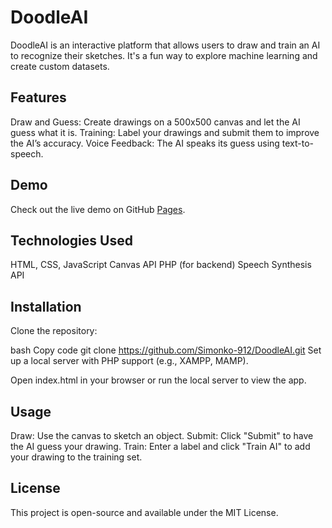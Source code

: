 # DoodleAI

DoodleAI is an interactive platform that allows users to draw and train an AI to recognize their sketches. It's a fun way to explore machine learning and create custom datasets.

## Features
Draw and Guess: Create drawings on a 500x500 canvas and let the AI guess what it is.
Training: Label your drawings and submit them to improve the AI’s accuracy.
Voice Feedback: The AI speaks its guess using text-to-speech.
## Demo
Check out the live demo on GitHub [Pages](https://simonko-912.github.io/DoodleAI/).

## Technologies Used
HTML, CSS, JavaScript
Canvas API
PHP (for backend)
Speech Synthesis API
## Installation
Clone the repository:

bash
Copy code
git clone https://github.com/Simonko-912/DoodleAI.git
Set up a local server with PHP support (e.g., XAMPP, MAMP).

Open index.html in your browser or run the local server to view the app.

## Usage
Draw: Use the canvas to sketch an object.
Submit: Click "Submit" to have the AI guess your drawing.
Train: Enter a label and click "Train AI" to add your drawing to the training set.
## License
This project is open-source and available under the MIT License.
